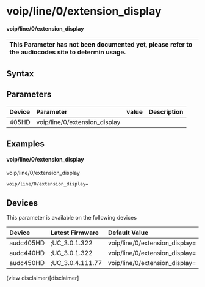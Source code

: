 ﻿---
description: voip/line/0/extension_display
search: false
---

# voip/line/0/extension_display

#### voip/line/0/extension_display


| This Parameter has not been documented yet, please refer to the audiocodes site to determin usage.  | 
| :--- |

## Syntax

## Parameters
|Device|Parameter|value|Description|
|:---|:---|:---|:---|
| 405HD | voip/line/0/extension_display |  |  |

## Examples
#### voip/line/0/extension_display

voip/line/0/extension_display

```
voip/line/0/extension_display=
```

## Devices
This parameter is available on the following devices

| Device | Latest Firmware | Default Value |
|:---|:---|:---|
| audc405HD | ;UC_3.0.1.322 | voip/line/0/extension_display= 
| audc440HD | ;UC_3.0.1.322 | voip/line/0/extension_display= 
| audc450HD | ;UC_3.0.4.111.77 | voip/line/0/extension_display= 

(view disclaimer)[disclaimer]
